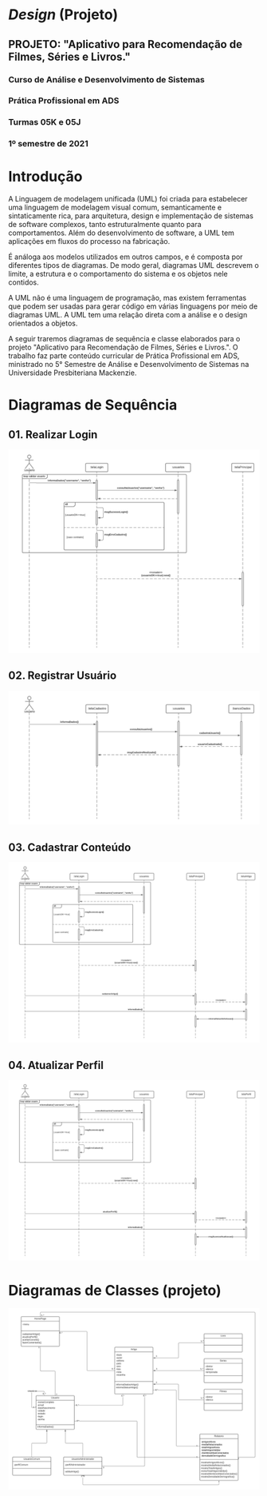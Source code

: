 # *Design* (Projeto)
## PROJETO: "Aplicativo para Recomendação de Filmes, Séries e Livros."
### Curso de Análise e Desenvolvimento de Sistemas
### Prática Profissional em ADS
### Turmas 05K e 05J
### 1º semestre de 2021

# Introdução

A Linguagem de modelagem unificada (UML) foi criada para estabelecer uma linguagem de modelagem visual comum, semanticamente e sintaticamente rica, para arquitetura, design e implementação de sistemas de software complexos, tanto estruturalmente quanto para comportamentos. Além do desenvolvimento de software, a UML tem aplicações em fluxos do processo na fabricação.

É análoga aos modelos utilizados em outros campos, e é composta por diferentes tipos de diagramas. De modo geral, diagramas UML descrevem o limite, a estrutura e o comportamento do sistema e os objetos nele contidos.

A UML não é uma linguagem de programação, mas existem ferramentas que podem ser usadas para gerar código em várias linguagens por meio de diagramas UML. A UML tem uma relação direta com a análise e o design orientados a objetos.

A seguir traremos diagramas de sequência e classe elaborados para o projeto "Aplicativo para Recomendação de Filmes, Séries e Livros.". O trabalho faz parte conteúdo curricular de Prática Profissional em ADS, ministrado no 5° Semestre de Análise e Desenvolvimento de Sistemas na Universidade Presbiteriana Mackenzie.

# Diagramas de Sequência

## 01. Realizar Login
![Diagrama 01: Login](https://github.com/ProjBITN/BITN/blob/main/diagramasClasseSequencia/1.loginUsuario_segundaVersao.png)

## 02. Registrar Usuário
![Diagrama 02: Cadastro](https://github.com/ProjBITN/BITN/blob/main/diagramasClasseSequencia/2.CadastroUsuario_segVersao.png)


## 03. Cadastrar Conteúdo
![Diagrama 03: cadastro de Conteúdo](https://github.com/ProjBITN/BITN/blob/main/diagramasClasseSequencia/3.Cadastro_segVersao-.png)

## 04. Atualizar Perfil
![Diagrama 4: Atualizar Perfil](https://github.com/ProjBITN/BITN/blob/main/diagramasClasseSequencia/4.AtualizarPerfil_segVersao.png)



# Diagramas de Classes (projeto)

![Esboço (EM ELABOEAÇÂO): Diagramade Classe](https://github.com/ProjBITN/BITN/blob/main/diagramasClasseSequencia/5.Novo_Diagrama_Classe.png)
